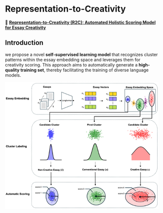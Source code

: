 # Representation-to-Creativity

📑 [**Representation-to-Creativity (R2C): Automated Holistic Scoring Model for Essay Creativity**](https://aclanthology.org/2025.findings-naacl.292.pdf)

## Introduction

we propose a novel **self-supervised learning model** that recognizes cluster patterns within the essay embedding space and leverages them for creativity scoring. This approach aims to automatically generate a **high-quality training set**, thereby facilitating the training of diverse language models.

<img src="./assets/Overview_of_the_proposed_method.png" width="700" style="display: block; margin: 0 auto;"/>